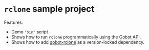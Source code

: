 # `rclone` sample project

Features:

- Demo `"bin"` script
- Shows how to run `rclone` programmatically using the [Gobot API](https://github.com/benallfree/gobot/tree/v1.0.0-alpha.29/docs/readme.md).
- Shows how to add [gobot-rclone](https://www.npmjs.com/package/gobot-rclone) as a version-locked dependency.
